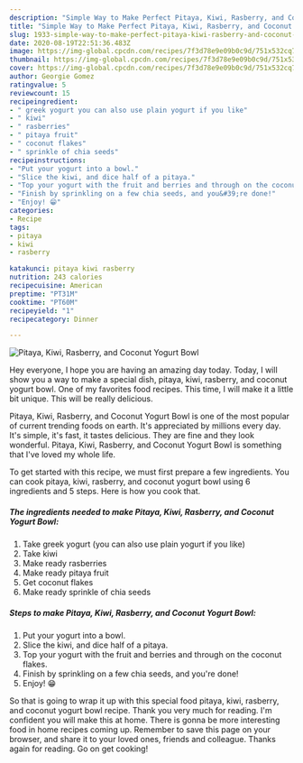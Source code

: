 ```yaml
---
description: "Simple Way to Make Perfect Pitaya, Kiwi, Rasberry, and Coconut Yogurt Bowl"
title: "Simple Way to Make Perfect Pitaya, Kiwi, Rasberry, and Coconut Yogurt Bowl"
slug: 1933-simple-way-to-make-perfect-pitaya-kiwi-rasberry-and-coconut-yogurt-bowl
date: 2020-08-19T22:51:36.483Z
image: https://img-global.cpcdn.com/recipes/7f3d78e9e09b0c9d/751x532cq70/pitaya-kiwi-rasberry-and-coconut-yogurt-bowl-recipe-main-photo.jpg
thumbnail: https://img-global.cpcdn.com/recipes/7f3d78e9e09b0c9d/751x532cq70/pitaya-kiwi-rasberry-and-coconut-yogurt-bowl-recipe-main-photo.jpg
cover: https://img-global.cpcdn.com/recipes/7f3d78e9e09b0c9d/751x532cq70/pitaya-kiwi-rasberry-and-coconut-yogurt-bowl-recipe-main-photo.jpg
author: Georgie Gomez
ratingvalue: 5
reviewcount: 15
recipeingredient:
- " greek yogurt you can also use plain yogurt if you like"
- " kiwi"
- " rasberries"
- " pitaya fruit"
- " coconut flakes"
- " sprinkle of chia seeds"
recipeinstructions:
- "Put your yogurt into a bowl."
- "Slice the kiwi, and dice half of a pitaya."
- "Top your yogurt with the fruit and berries and through on the coconut flakes."
- "Finish by sprinkling on a few chia seeds, and you&#39;re done!"
- "Enjoy! 😁"
categories:
- Recipe
tags:
- pitaya
- kiwi
- rasberry

katakunci: pitaya kiwi rasberry 
nutrition: 243 calories
recipecuisine: American
preptime: "PT31M"
cooktime: "PT60M"
recipeyield: "1"
recipecategory: Dinner

---
```



![Pitaya, Kiwi, Rasberry, and Coconut Yogurt Bowl](https://img-global.cpcdn.com/recipes/7f3d78e9e09b0c9d/751x532cq70/pitaya-kiwi-rasberry-and-coconut-yogurt-bowl-recipe-main-photo.jpg)

Hey everyone, I hope you are having an amazing day today. Today, I will show you a way to make a special dish, pitaya, kiwi, rasberry, and coconut yogurt bowl. One of my favorites food recipes. This time, I will make it a little bit unique. This will be really delicious.



Pitaya, Kiwi, Rasberry, and Coconut Yogurt Bowl is one of the most popular of current trending foods on earth. It's appreciated by millions every day. It's simple, it's fast, it tastes delicious. They are fine and they look wonderful. Pitaya, Kiwi, Rasberry, and Coconut Yogurt Bowl is something that I've loved my whole life.


To get started with this recipe, we must first prepare a few ingredients. You can cook pitaya, kiwi, rasberry, and coconut yogurt bowl using 6 ingredients and 5 steps. Here is how you cook that.

<!--inarticleads1-->

##### The ingredients needed to make Pitaya, Kiwi, Rasberry, and Coconut Yogurt Bowl:

1. Take  greek yogurt (you can also use plain yogurt if you like)
1. Take  kiwi
1. Make ready  rasberries
1. Make ready  pitaya fruit
1. Get  coconut flakes
1. Make ready  sprinkle of chia seeds




<!--inarticleads2-->

##### Steps to make Pitaya, Kiwi, Rasberry, and Coconut Yogurt Bowl:

1. Put your yogurt into a bowl.
1. Slice the kiwi, and dice half of a pitaya.
1. Top your yogurt with the fruit and berries and through on the coconut flakes.
1. Finish by sprinkling on a few chia seeds, and you&#39;re done!
1. Enjoy! 😁




So that is going to wrap it up with this special food pitaya, kiwi, rasberry, and coconut yogurt bowl recipe. Thank you very much for reading. I'm confident you will make this at home. There is gonna be more interesting food in home recipes coming up. Remember to save this page on your browser, and share it to your loved ones, friends and colleague. Thanks again for reading. Go on get cooking!
